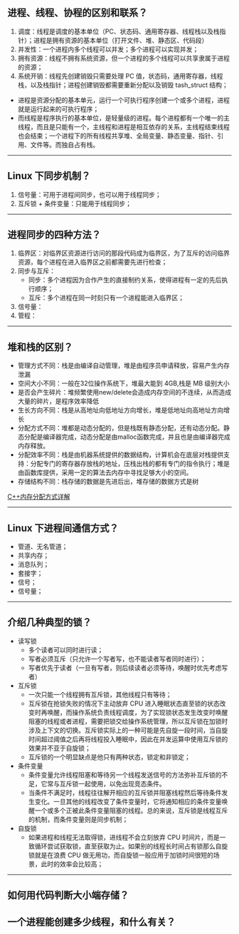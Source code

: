 ## 进程、线程、协程的区别和联系？
1. 调度：线程是调度的基本单位（PC、状态码、通用寄存器、线程栈以及栈指针）；进程是拥有资源的基本单位（打开文件、堆、静态区、代码段）
2. 并发性：一个进程内多个线程可以并发；多个进程可以实现并发；
3. 拥有资源：线程不拥有系统资源，但一个进程的多个线程可以共享隶属于进程的资源；
4. 系统开销：线程先创建销毁只需要处理 PC 值，状态码，通用寄存器，线程栈，以及栈指针；进程创建销毁都需要重新分配以及销毁 tash_struct 结构；

+ 进程是资源分配的基本单元，运行一个可执行程序创建一个或多个进程，进程就是运行起来的可执行程序；
+ 而线程是程序执行的基本单位，是轻量级的进程。每个进程都有一个唯一的主线程，而且是只能有一个，主线程和进程是相互依存的关系，主线程结束线程也会结束；一个进程下的所有线程共享堆、全局变量、静态变量、指针、引用、文件等。而独自占有栈。

---

## Linux 下同步机制？
1. 信号量：可用于进程间同步，也可以用于线程同步；
2. 互斥锁 + 条件变量：只能用于线程同步；

---

## 进程同步的四种方法？
1. 临界区：对临界区资源进行访问的那段代码成为临界区，为了互斥的访问临界资源，每个进程在进入临界区之前都需要先进行检查；
2. 同步与互斥：
    + 同步：多个进程因为合作产生的直接制约关系，使得进程有一定的先后执行顺序；
    + 互斥：多个进程在同一时刻只有一个进程能进入临界区；
3. 信号量：
4. 管程：

---

## 堆和栈的区别？

+ 管理方式不同：栈是由编译自动管理，堆是由程序员申请释放，容易产生内存泄漏
+ 空间大小不同：一般在32位操作系统下，堆最大能到 4GB,栈是 MB 级别大小
+ 是否会产生碎片：堆频繁使用new/delete会造成内存空间的不连续，从而造成大量的碎片，是程序效率降低
+ 生长方向不同：栈是从高地址向低地址方向增长，堆是低地址向高地址方向增长
+ 分配方式不同：堆都是动态分配的，但是栈既有静态分配，还有动态分配。静态分配是编译器完成，动态分配是由malloc函数完成，并且也是由编译器完成内存释放。
+ 分配效率不同：栈是由机器系统提供的数据结构，计算机会在底层对栈提供支持：分配专门的寄存器存放栈的地址，压栈出栈的都有专门的指令执行；堆是由函数库提供，采用一定的算法去内存中寻找足够大小的空间。
+ 存储结构不同：栈存储的数据是先进后出，堆存储的数据方式是树
    
[C++内存分配方式详解](https://blog.csdn.net/u013007900/article/details/79338653)

---

## Linux 下进程间通信方式？
+ 管道、无名管道；
+ 共享内存；
+ 消息队列；
+ 套接字；
+ 信号；
+ 信号量；

---

## 介绍几种典型的锁？
+ 读写锁
    - 多个读者可以同时进行读；
    - 写者必须互斥（只允许一个写者写，也不能读者写者同时进行）；
    - 写者优先于读者（一旦有写者，则后续读者必须等待，唤醒时优先考虑写者）
+ 互斥锁
    - 一次只能一个线程拥有互斥锁，其他线程只有等待；
    - 互斥锁在抢锁失败的情况下主动放弃 CPU 进入睡眠状态直至锁的状态改变时再唤醒，而操作系统负责线程调度，为了实现锁状态发生改变时唤醒阻塞的线程或者进程，需要把锁交给操作系统管理，所以互斥锁在加锁时涉及上下文的切换。互斥锁实际上的一种可能是先自旋一段时间，当自旋时间超过阈值之后再将线程投入睡眠中，因此在并发运算中使用互斥锁的效果并不亚于自旋锁；
    - 互斥锁的一个明显缺点是他只有两种状态，锁定和非锁定；
+ 条件变量
    - 条件变量允许线程阻塞和等待另一个线程发送信号的方法弥补互斥锁的不足，它常与互斥锁一起使用，以免出现竞态条件。
    - 当条件不满足时，线程往往解开相应的互斥锁并阻塞线程然后等待条件发生变化。一旦其他的线程改变了条件变量时，它将通知相应的条件变量唤醒一个或多个正被此条件变量阻塞的线程。总的来说，互斥锁是线程互斥的机制，而条件变量则是同步机制；
+ 自旋锁
    - 如果进程和线程无法取得锁，进线程不会立刻放弃 CPU 时间片，而是一致循环尝试获取锁，直至获取为止。如果别的线程长时间占有锁那么自旋锁就是在浪费 CPU 做无用功，而自旋锁一般应用于加锁时间很短的场景，此时的效率会比较高；

---

## 如何用代码判断大小端存储？

## 一个进程能创建多少线程，和什么有关？